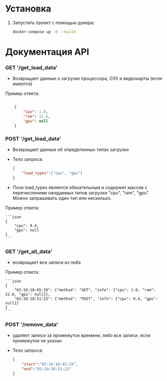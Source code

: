 Установка
===================
1. Запустить проект с помощью докера:
   ```bash
   docker-compose up -d --build
   ```

Документация API
===================


### GET '/get_load_data'

- Возвращает данные о загрузке процессора, ОЗУ и видеокарты (если имеется)

Пример ответа:

```json

    {
        "cpu": 1.0, 
        "ram": 22.6, 
        "gpu": null
    }
```

### POST '/get_load_data'

- Возвращает данные об определенных типах загрузки
- Тело запроса:

    ```json
    {
        "load_types":["cpu", "gpu"]
    }
    ```
- Поле load_types является обязательным и содержит массив с перечислением ожидаемых типов загрузки "cpu", "ram", "gpu". Можно запрашивать один тип или несколько.

Пример ответа:

    ```json
    {
        "cpu": 0.4, 
        "gpu": null
    }
    ```

### GET '/get_all_data'

- возвращает все записи из redis

Пример ответа:

    ```json
    {
        "02:10:18:45:19": {"method": "GET", "info": {"cpu": 1.0, "ram": 22.6, "gpu": null}}, 
        "02:10:18:51:23": {"method": "POST", "info": {"cpu": 0.4, "gpu": null}}
    }
    ```

### POST '/remove_data'

- удаляет записи за промежуток времени, либо все записи, если промежуток не указан
- Тело запроса:

    ```json
    {
        "start":"02:10:18:45:19",
        "end":"02:10:18:51:23"
    }
    ```
